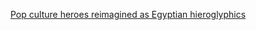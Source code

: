 ---
layout: post
wordpress_id: 1676
wordpress_url: http://noesbueno.com/archives/1676
date: '2014-01-15 09:56:28 -0600'
date_gmt: '2014-01-15 14:56:28 -0600'
body: |
  <p><a href="http://www.lostateminor.com/2014/01/14/hero-glyphics-pop-culture-heroes-reimagined-egyptian-hieroglyphics/">Pop culture heroes reimagined as Egyptian hieroglyphics</a></p>
---